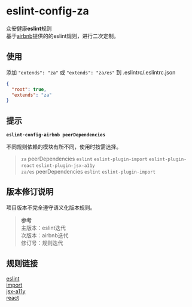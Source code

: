 # eslint-config-za

众安健康**eslint**规则  
基于[airbnb](https://github.com/airbnb/javascript)提供的的eslint规则，进行二次定制。

## 使用
添加 `"extends": "za"` 或 `"extends": "za/es"` 到 .eslintrc/.eslintrc.json

```json
{
  "root": true,
  "extends": "za"
}

```

## 提示

**`eslint-config-airbnb peerDependencies`**  

不同规则依赖的模块有所不同，使用时按需选择。  

>`za` peerDependencies `eslint` `eslint-plugin-import` `eslint-plugin-react` `eslint-plugin-jsx-a11y`  
>`za/es` peerDependencies `eslint` `eslint-plugin-import`  


## 版本修订说明
项目版本不完全遵守语义化版本规则。  
>__参考__  
>主版本：eslint迭代  
>次版本：airbnb迭代  
>修订号：规则迭代  

## 规则链接
[eslint](https://github.com/eslint/eslint/tree/master/docs/rules)  
[import](https://github.com/benmosher/eslint-plugin-import/tree/master/docs/rules)  
[jsx-a11y](https://github.com/evcohen/eslint-plugin-jsx-a11y/tree/master/docs/rules)  
[react](https://github.com/yannickcr/eslint-plugin-react/tree/master/docs/rules)